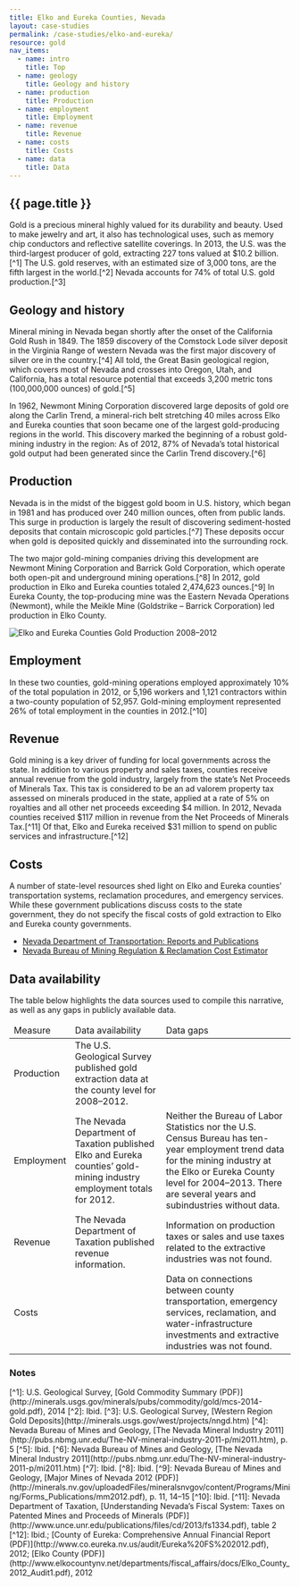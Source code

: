 ```yaml
---
title: Elko and Eureka Counties, Nevada
layout: case-studies
permalink: /case-studies/elko-and-eureka/
resource: gold
nav_items:
  - name: intro
    title: Top
  - name: geology
    title: Geology and history
  - name: production
    title: Production
  - name: employment
    title: Employment
  - name: revenue
    title: Revenue
  - name: costs
    title: Costs
  - name: data
    title: Data
---
```


<h2 class="h3"><a name="intro" class="case_studies_content-heading" data-nav-header="intro">{{ page.title }}</a></h2>

Gold is a precious mineral highly valued for its durability and beauty. Used to make jewelry and art, it also has technological uses, such as memory chip conductors and reflective satellite coverings. In 2013, the U.S. was the third-largest producer of gold, extracting 227 tons valued at $10.2 billion.[^1] The U.S. gold reserves, with an estimated size of 3,000 tons, are the fifth largest in the world.[^2] Nevada accounts for 74% of total U.S. gold production.[^3]

<h2 class="h3"><a name="geology" class="case_studies_content-heading" data-nav-header="geology">Geology and history</a></h2>

Mineral mining in Nevada began shortly after the onset of the California Gold Rush in 1849. The 1859 discovery of the Comstock Lode silver deposit in the Virginia Range of western Nevada was the first major discovery of silver ore in the country.[^4] All told, the Great Basin geological region, which covers most of Nevada and crosses into Oregon, Utah, and California, has a total resource potential that exceeds 3,200 metric tons (100,000,000 ounces) of gold.[^5]

In 1962, Newmont Mining Corporation discovered large deposits of gold ore along the Carlin Trend, a mineral-rich belt stretching 40 miles across Elko and Eureka counties that soon became one of the largest gold-producing regions in the world. This discovery marked the beginning of a robust gold-mining industry in the region: As of 2012, 87% of Nevada’s total historical gold output had been generated since the Carlin Trend discovery.[^6]

<h2 class="h3"><a name="production" class="case_studies_content-heading" data-nav-header="production">Production</a></h2>

Nevada is in the midst of the biggest gold boom in U.S. history, which began in 1981 and has produced over 240 million ounces, often from public lands. This surge in production is largely the result of discovering sediment-hosted deposits that contain microscopic gold particles.[^7] These deposits occur when gold is deposited quickly and disseminated into the surrounding rock.

The two major gold-mining companies driving this development are Newmont Mining Corporation and Barrick Gold Corporation, which operate both open-pit and underground mining operations.[^8] In 2012, gold production in Elko and Eureka counties totaled 2,474,623 ounces.[^9] In Eureka County, the top-producing mine was the Eastern Nevada Operations (Newmont), while the Meikle Mine (Goldstrike – Barrick Corporation) led production in Elko County.

<img src="{{ site.baseurl }}/img/counties/nv-production.png" alt="Elko and Eureka Counties Gold Production 2008–2012" class="case_studies_content-graph">

<h2 class="h3"><a name="employment" class="case_studies_content-heading" data-nav-header="employment">Employment</a></h2>

In these two counties, gold-mining operations employed approximately 10% of the total population in 2012, or 5,196 workers and 1,121 contractors within a two-county population of 52,957. Gold-mining employment represented 26% of total employment in the counties in 2012.[^10]

<h2 class="h3"><a name="revenue" class="case_studies_content-heading" data-nav-header="revenue">Revenue</a></h2>

Gold mining is a key driver of funding for local governments across the state. In addition to various property and sales taxes, counties receive annual revenue from the gold industry, largely from the state’s Net Proceeds of Minerals Tax. This tax is considered to be an ad valorem property tax assessed on minerals produced in the state, applied at a rate of 5% on royalties and all other net proceeds exceeding $4 million. In 2012, Nevada counties received $117 million in revenue from the Net Proceeds of Minerals Tax.[^11] Of that, Elko and Eureka received $31 million to spend on public services and infrastructure.[^12]

<h2 class="h3"><a name="costs" class="case_studies_content-heading" data-nav-header="costs">Costs</a></h2>

A number of state-level resources shed light on Elko and Eureka counties’ transportation systems, reclamation procedures, and emergency services. While these government publications discuss costs to the state government, they do not specify the fiscal costs of gold extraction to Elko and Eureka county governments.

<ul>
	<li><a href="http://www.nevadadot.com/Documents/Reports_and_Publications.aspx">Nevada Department of Transportation: Reports and Publications</a></li>
	<li><a href="http://ndep.nv.gov/bmrr/cost.htm">Nevada Bureau of Mining Regulation & Reclamation Cost Estimator</a></li>
</ul>

<h2 class="h3"><a name="data" class="case_studies_content-heading" data-nav-header="data">Data availability</a></h2>

The table below highlights the data sources used to compile this narrative, as well as any gaps in publicly available data.

<table>
  <thead>
    <tr>
      <td>Measure</td>
      <td>Data availability</td>
      <td>Data gaps</td>
    </tr>
  </thead>
  <tbody>
    <tr>
      <td>Production</td>
      <td>The U.S. Geological Survey published gold extraction data at the county level for 2008–2012.</td>
      <td></td>
    </tr>
    <tr>
      <td>Employment</td>
      <td>The Nevada Department of Taxation published Elko and Eureka counties’ gold-mining industry employment totals for 2012.</td>
      <td>Neither the Bureau of Labor Statistics nor the U.S. Census Bureau has ten-year employment trend data for the mining industry at the Elko or Eureka County level for 2004–2013. There are several years and subindustries without data.</td>
    </tr>
    <tr>
      <td>Revenue</td>
      <td>The Nevada Department of Taxation published revenue information.</td>
      <td>Information on production taxes or sales and use taxes related to the extractive industries was not found.</td>
    </tr>
    <tr>
      <td>Costs</td>
      <td></td>
      <td>Data on connections between county transportation, emergency services, reclamation, and water-infrastructure investments and extractive industries was not found.</td>
    </tr>
  </tbody>
</table>

<h3 class="case_studies_content-heading">Notes</h3>
[^1]: U.S. Geological Survey, [Gold Commodity Summary (PDF)](http://minerals.usgs.gov/minerals/pubs/commodity/gold/mcs-2014-gold.pdf), 2014
[^2]: Ibid.
[^3]: U.S. Geological Survey, [Western Region Gold Deposits](http://minerals.usgs.gov/west/projects/nngd.htm)
[^4]: Nevada Bureau of Mines and Geology, [The Nevada Mineral Industry 2011](http://pubs.nbmg.unr.edu/The-NV-mineral-industry-2011-p/mi2011.htm), p. 5
[^5]: Ibid.
[^6]: Nevada Bureau of Mines and Geology, [The Nevada Mineral Industry 2011](http://pubs.nbmg.unr.edu/The-NV-mineral-industry-2011-p/mi2011.htm)
[^7]: Ibid.
[^8]: Ibid.
[^9]: Nevada Bureau of Mines and Geology, [Major Mines of Nevada 2012 (PDF)](http://minerals.nv.gov/uploadedFiles/mineralsnvgov/content/Programs/Mining/Forms_Publications/mm2012.pdf), p. 11, 14–15
[^10]: Ibid.
[^11]: Nevada Department of Taxation, [Understanding Nevada’s Fiscal System: Taxes on Patented Mines and Proceeds of Minerals (PDF)](http://www.unce.unr.edu/publications/files/cd/2013/fs1334.pdf), table 2
[^12]: Ibid.; [County of Eureka: Comprehensive Annual Financial Report (PDF)](http://www.co.eureka.nv.us/audit/Eureka%20FS%202012.pdf), 2012; [Elko County (PDF)](http://www.elkocountynv.net/departments/fiscal_affairs/docs/Elko_County_2012_Audit1.pdf), 2012
